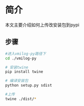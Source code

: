 # 简介

本文主要介绍如何上传改安装包到pypi

## 步骤

```sh
#进入vmilog-py路径下
cd ./vmilog-py

# 安装twine
pip install twine

# 编译安装包
python setup.py sdist

#上传
twine ./dist/*
```
